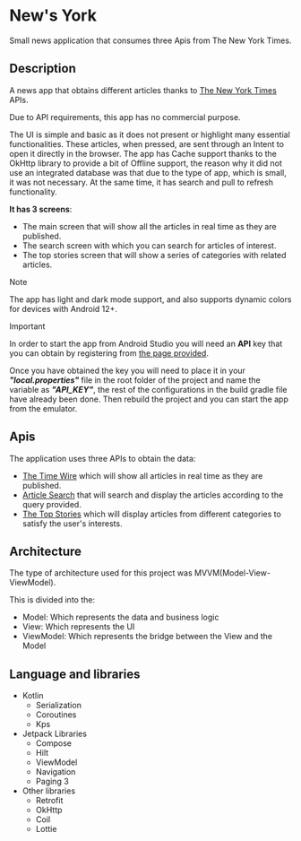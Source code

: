# New's York

Small news application that consumes three Apis from The New York Times.

## Description

A news app that obtains different articles thanks to [The New York Times](https://developer.nytimes.com/) APIs.

Due to API requirements, this app has no commercial purpose.

The UI is simple and basic as it does not present or highlight many essential functionalities. These articles, when pressed, are sent through an Intent to open it directly in the browser. The app has Cache support thanks to the OkHttp library to provide a bit of Offline support, the reason why it did not use an integrated database was that due to the type of app, which is small, it was not necessary.
At the same time, it has search and pull to refresh functionality.

**It has 3 screens**:
- The main screen that will show all the articles in real time as they are published.
- The search screen with which you can search for articles of interest.
- The top stories screen that will show a series of categories with related articles.

> [!NOTE]
> The app has light and dark mode support, and also supports dynamic colors for devices with Android 12+.

> [!IMPORTANT]
> In order to start the app from Android Studio you will need an **API** key that you can obtain by registering from [the page provided](https://developer.nytimes.com/).
>
> Once you have obtained the key you will need to place it in your ***"local.properties"*** file in the root folder of the project and name the variable as ***"API_KEY"***, the rest of the configurations in the build gradle
> file have already been done. Then rebuild the project and you can start the app from the emulator.

## Apis

The application uses three APIs to obtain the data:
- [The Time Wire](https://developer.nytimes.com/docs/timeswire-product/1/overview) which will show all articles in real time as they are published.
- [Article Search](https://developer.nytimes.com/docs/articlesearch-product/1/overview) that will search and display the articles according to the query provided.
- [The Top Stories](https://developer.nytimes.com/docs/top-stories-product/1/overview) which will display articles from different categories to satisfy the user's interests.

## Architecture

The type of architecture used for this project was MVVM(Model-View-ViewModel).

This is divided into the:

- Model: Which represents the data and business logic
- View: Which represents the UI
- ViewModel: Which represents the bridge between the View and the Model

## Language and libraries

- Kotlin
  - Serialization
  - Coroutines
  - Kps
- Jetpack Libraries
  - Compose
  - Hilt
  - ViewModel
  - Navigation
  - Paging 3
- Other libraries
  - Retrofit
  - OkHttp
  - Coil
  - Lottie

